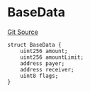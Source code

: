 # BaseData
[Git Source](https://github.com/z0r0z/v4-router/blob/f6f4cdd1451f5c32efafd920cd6b078aa2408be7/src/base/BaseSwapRouter.sol)


```solidity
struct BaseData {
    uint256 amount;
    uint256 amountLimit;
    address payer;
    address receiver;
    uint8 flags;
}
```

